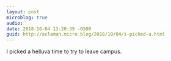 ```yaml
---
layout: post
microblog: true
audio: 
date: 2018-10-04 13:20:39 -0500
guid: http://aclaman.micro.blog/2018/10/04/i-picked-a.html
---
```

I picked a helluva time to try to leave campus.
